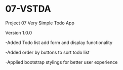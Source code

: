 # 07-VSTDA
Project 07 Very Simple Todo App


Version 1.0.0


-Added Todo list add form and display functionality

-Added order by buttons to sort todo list

-Applied bootstrap stylings for better user experience